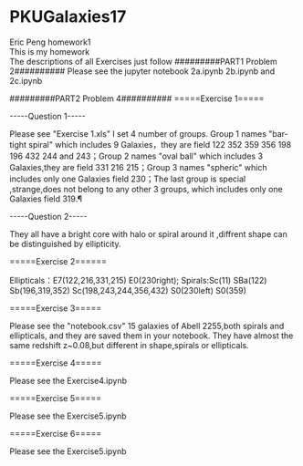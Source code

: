 # PKUGalaxies17
Eric Peng homework1  
This is my homework   
The descriptions of all Exercises just follow 
#########PART1 Problem 2##########
Please see the jupyter notebook  2a.ipynb 2b.ipynb and 2c.ipynb 

#########PART2 Problem 4##########
=====Exercise 1=====

  -----Question 1-----
  
Please see "Exercise 1.xls" 
  I set 4 number of groups. Group 1 names "bar-tight spiral" which includes 9 Galaxies，they are field 122 352 359 356 198 196 432 244 and 243；Group 2 names "oval ball" which includes 3 Galaxies,they are field 331 216 215；Group 3 names "spheric" which includes only one Galaxies field 230；The last group is special ,strange,does not belong to any other 3 groups, which includes only one Galaxies field 319.¶
  
  -----Question 2-----
  
They all have a bright core with halo or spiral around it ,diffrent shape can be distinguished by ellipticity.

=====Exercise 2======

  Ellipticals：E7(122,216,331,215) E0(230right); Spirals:Sc(11) SBa(122) Sb(196,319,352) Sc(198,243,244,356,432) S0(230left) S0(359)

=====Exercise 3=====

Please see the "notebook.csv" 
  15 galaxies of Abell 2255,both spirals and ellipticals, and they are saved them in your notebook. They have almost the same redshift z~0.08,but different in shape,spirals or ellipticals.
  
=====Exercise 4=====

Please see the Exercise4.ipynb

=====Exercise 5=====

  Please see the Exercise5.ipynb

=====Exercise 6=====

  Please see the Exercise5.ipynb
